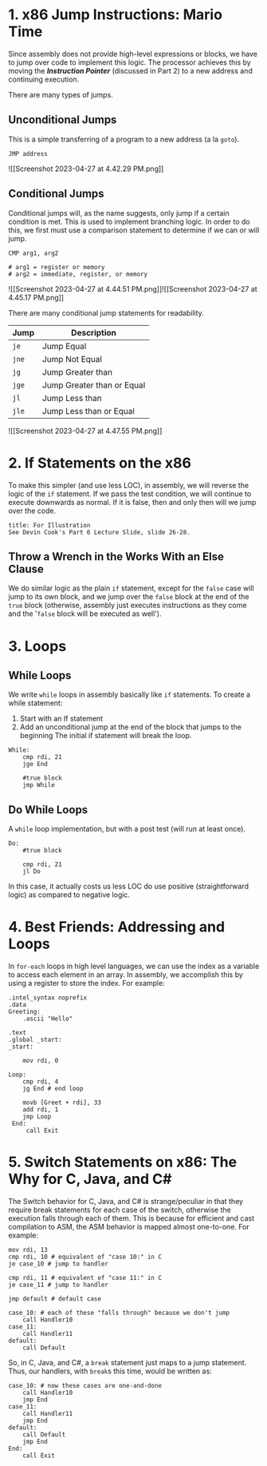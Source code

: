 # 1. x86 Jump Instructions: Mario Time

Since assembly does not provide high-level expressions or blocks, we have to jump over code to implement this logic. The processor achieves this by moving the ***Instruction Pointer*** (discussed in Part 2) to a new address and continuing execution. 

There are many types of jumps.

## Unconditional Jumps

This is a simple transferring of a program to a new address (a la `goto`).

```asm6502
JMP address
```

![[Screenshot 2023-04-27 at 4.42.29 PM.png]]

## Conditional Jumps

Conditional jumps will, as the name suggests, only jump if a certain condition is met. This is used to implement branching logic. In order to do this, we first must use a comparison statement to determine if we can or will jump.

```asm6502
CMP arg1, arg2

# arg1 = register or memory
# arg2 = immediate, register, or memory
```
![[Screenshot 2023-04-27 at 4.44.51 PM.png]]![[Screenshot 2023-04-27 at 4.45.17 PM.png]]

There are many conditional jump statements for readability. 

| Jump | Description |
| --- | --- |
| `je` | Jump Equal |
| `jne` | Jump Not Equal |
| `jg` | Jump Greater than |
| `jge` | Jump Greater than or Equal |
| `jl` | Jump Less than |
| `jle` | Jump Less than or Equal |

![[Screenshot 2023-04-27 at 4.47.55 PM.png]]

# 2. If Statements on the x86

To make this simpler (and use less LOC), in assembly, we will reverse the logic of the `if` statement. If we pass the test condition, we will continue to execute downwards as normal. If it is false, then and only then will we jump over the code.

```ad-note
title: For Illustration
See Devin Cook's Part 6 Lecture Slide, slide 26-28.
```

## Throw a Wrench in the Works With an Else Clause

We do similar logic as the plain `if` statement, except for the `false` case will jump to its own block, and we jump over the `false` block at the end of the `true` block (otherwise, assembly just executes instructions as they come and the '`false` block will be executed as well').

# 3. Loops

## While Loops
We write `while` loops in assembly basically like `if` statements. To create a while statement:
1. Start with an If statement
2. Add an unconditional jump at the end of the block that jumps to the beginning
The initial if statement will break the loop.

```asm6502j
While:
	cmp rdi, 21
	jge End

	#true block
	jmp While
```

## Do While Loops

A `while` loop implementation, but with a post test (will run at least once).
```asm6502
Do:
	#true block

	cmp rdi, 21
	jl Do
```

In this case, it actually costs us less LOC do use positive (straightforward logic) as compared to negative logic.

# 4. Best Friends: Addressing and Loops

In `for-each` loops in high level languages, we can use the index as a variable to access each element in an array. In assembly, we accomplish this by using a register to store the index. For example:
```asm6502
.intel_syntax noprefix
.data
Greeting: 
	.ascii "Hello"

.text
.global _start:
_start:

	mov rdi, 0

Loop:
	cmp rdi, 4
	jg End # end loop

	movb [Greet + rdi], 33
	add rdi, 1
	jmp Loop
 End:
	 call Exit
```

# 5. Switch Statements on x86: The Why for C, Java, and C#

The Switch behavior for C, Java, and C# is strange/peculiar in that they require break statements for each case of the switch, otherwise the execution falls through each of them. This is because for efficient and cast compilation to ASM, the ASM behavior is mapped almost one-to-one. For example:
```asm6502
mov rdi, 13
cmp rdi, 10 # equivalent of "case 10:" in C
je case_10 # jump to handler

cmp rdi, 11 # equivalent of "case 11:" in C
je case_11 # jump to handler

jmp default # default case

case_10: # each of these "falls through" because we don't jump
	call Handler10
case_11:
	call Handler11
default:
	call Default
```

So, in C, Java, and C#, a `break` statement just maps to a jump statement. Thus, our handlers, with `break`s this time, would be written as:
```asm6502
case_10: # now these cases are one-and-done
	call Handler10
	jmp End
case_11:
	call Handler11
	jmp End
default:
	call Default
	jmp End
End:
	call Exit
```

